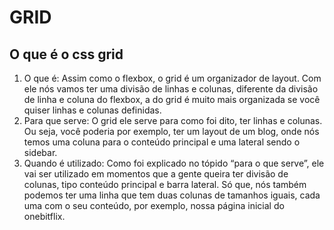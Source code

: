 # GRID

## O que é o css grid

1. O que é: Assim como o flexbox, o grid é um organizador de layout. Com ele nós vamos ter uma divisão de linhas e colunas, diferente da divisão de linha e coluna do flexbox, a do grid é muito mais organizada se você quiser linhas e colunas definidas.
2. Para que serve: O grid ele serve para como foi dito, ter linhas e colunas. Ou seja, você poderia por exemplo, ter um layout de um blog, onde nós temos uma coluna para o conteúdo principal e uma lateral sendo o sidebar.
3. Quando é utilizado: Como foi explicado no tópido “para o que serve”, ele vai ser utilizado em momentos que a gente queira ter divisão de colunas, tipo conteúdo principal e barra lateral. Só que, nós também podemos ter uma linha que tem duas colunas de tamanhos iguais, cada uma com o seu conteúdo, por exemplo, nossa página inicial do onebitflix.
